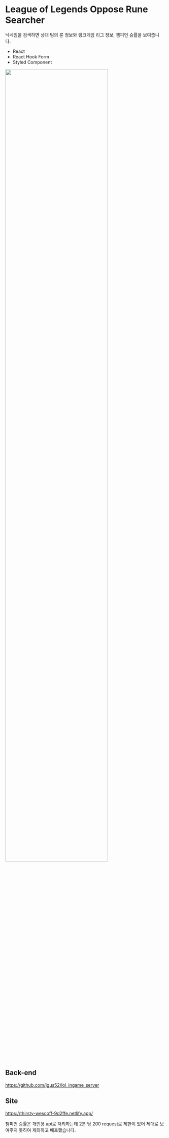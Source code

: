 # League of Legends Oppose Rune Searcher

닉네임을 검색하면 상대 팀의 룬 정보와 랭크게임 리그 정보, 챔피언 승률을 보여줍니
다.

- React
- React Hook Form
- Styled Component

<img width="80%" src = "https://user-images.githubusercontent.com/78287136/151167706-4608d502-4be3-4d69-92d0-302e7f6c26a1.png">

## Back-end

https://github.com/jgus52/lol_ingame_server

## Site

https://thirsty-wescoff-9d2ffe.netlify.app/

챔피언 승률은 개인용 api로 처리하는데 2분 당 200 request로 제한이 있어 제대로 보
여주지 못하여 제외하고 배포했습니다.
